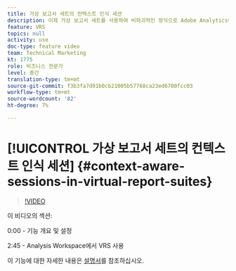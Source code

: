 ```yaml
---
title: 가상 보고서 세트의 컨텍스트 인식 세션
description: 이제 가상 보고서 세트를 사용하여 비파괴적인 방식으로 Adobe Analytics에서 방문 정의를 변경할 수 있습니다. 사용 가능한 다양한 옵션과 그 방법을 소개합니다.
feature: VRS
topics: null
activity: use
doc-type: feature video
team: Technical Marketing
kt: 1775
role: 비즈니스 전문가
level: 중간
translation-type: tm+mt
source-git-commit: f3b3fa7d91b0cb21005b57768ca23ed6700fcc03
workflow-type: tm+mt
source-wordcount: '82'
ht-degree: 7%

---
```



# [!UICONTROL 가상 보고서 세트의 컨텍스트 인식 세션] {#context-aware-sessions-in-virtual-report-suites}

>[!VIDEO](https://video.tv.adobe.com/v/23545/?quality=12)

이 비디오의 섹션:

0:00 - 기능 개요 및 설정

2:45 - Analysis Workspace에서 VRS 사용

이 기능에 대한 자세한 내용은 [설명서](https://marketing.adobe.com/resources/help/en_US/reference/vrs-mobile-visit-processing.html)를 참조하십시오.
